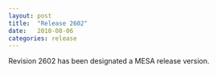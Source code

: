 ```yaml
---
layout: post
title:  "Release 2602"
date:   2010-08-06
categories: release
---
```


Revision 2602 has been designated a MESA release version.
